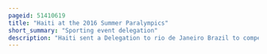 ```yaml
---
pageid: 51410619
title: "Haiti at the 2016 Summer Paralympics"
short_summary: "Sporting event delegation"
description: "Haiti sent a Delegation to rio de Janeiro Brazil to compete in the 2016 Summer Paralympics from 7 to 18 September 2016. The Country's Participation in Rio marked its third Appearance at the quadrennial Event and its Delegation consisted of one Shot put thrower Jean Indris Santerre, who qualified for the Games by being issued a wild Card from the International Paralympic Committee after being unable to qualify on Merit. He was chosen as the flag bearer for the opening ceremony. From unknown Reasons santerre did not start the final of the Men's F57 Shot put Competition held on 17 September at maracan Stadium."
---
```

